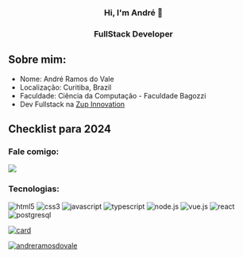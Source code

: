 <div align="center">
    <h3>Hi, I'm André 👋<h3>
    <h3> FullStack Developer</h3>
</div>
<h2> Sobre mim: </h2>
<div>
    <ul>
        <li>
            Nome: André Ramos do Vale
        </li>
        <li>
            Localização: Curitiba, Brazil
        </li>
        <li>
            Faculdade: Ciência da Computação - Faculdade Bagozzi
        </li>
        <li>
            Dev Fullstack na
            <a href="https://www.linkedin.com/company/zupinnovation/">Zup Innovation</a>
        </li>
    <ul>
</div>
<h2> Checklist para 2024 </h2>
<div>
</div>
<h3> Fale comigo: </h3>
<div align="left">
    <a target='_blank' href="https://www.linkedin.com/in/andré-ramos-do-vale-671977144/">
        <img src="https://img.shields.io/badge/LinkedIn-0077B5?style=for-the-badge&logo=linkedin&logoColor=white">
    </a>
</div>
<h3 align="left">Tecnologias:</h3>
<div align="left" style="margin-botton: 10px;">
    <img src="https://img.shields.io/badge/HTML5-E34F26?style=for-the-badge&logo=html5&logoColor=white" alt="html5">
    <img src="https://img.shields.io/badge/CSS3-1572B6?style=for-the-badge&logo=css3&logoColor=white" alt="css3">
    <img src="https://img.shields.io/badge/JavaScript-F7DF1E?style=for-the-badge&logo=javascript&logoColor=black" alt="javascript">
    <img src="https://img.shields.io/badge/Typescript-007ACC?style=for-the-badge&logo=typescript&logoColor=black" alt="typescript"/>
    <img src="https://img.shields.io/badge/Node.js-43853D?style=for-the-badge&logo=node.js&logoColor=white" alt="node.js">
    <img src="https://img.shields.io/badge/Vue.js-35495E?style=for-the-badge&logo=vue.js&logoColor=4FC08D" alt="vue.js">
    <img src="https://img.shields.io/badge/React-007ACC?style=for-the-badge&logo=react&logoColor=white" alt="react"/>
    <img src="https://img.shields.io/badge/PostgreSQL-316192?style=for-the-badge&logo=postgresql&logoColor=white" alt="postgresql">
</div>

[![card](https://github-readme-stats.vercel.app/api?username=andreramosdovale&theme=tokyonight)](https://github.com/andreramosdovale/)

[![andreramosdovale](https://github-readme-stats.vercel.app/api/top-langs/?username=andreramosdovale&hide=html&layout=compact&theme=tokyonight)](https://github.com/andreramosdovale/)
